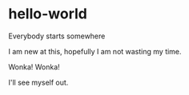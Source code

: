 # hello-world
Everybody starts somewhere

I am new at this, hopefully I am not wasting my time.
 
 Wonka! Wonka!
 
 I'll see myself out.
